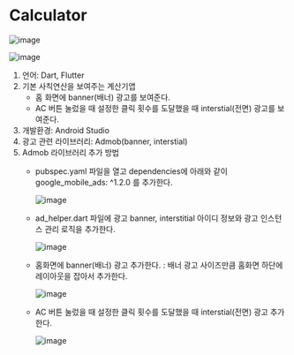 # Calculator

![image](https://github.com/leojini/Calculator/assets/17540345/2dff7e32-b865-49b7-8fdb-71a3942420e0)

![image](https://github.com/leojini/Calculator/assets/17540345/10196a13-0b08-4b12-b168-d13122a17f90)


1. 언어: Dart, Flutter    
2. 기본 사칙연산을 보여주는 계산기앱
   - 홈 화면에 banner(배너) 광고를 보여준다.
   - AC 버튼 눌렀을 때 설정한 클릭 횟수를 도달했을 때 interstial(전면) 광고를 보여준다.
3. 개발환경: Android Studio
4. 광고 관련 라이브러리: Admob(banner, interstial)
5. Admob 라이브러리 추가 방법
   - pubspec.yaml 파일을 열고 dependencies에 아래와 같이 google_mobile_ads: ^1.2.0 를 추가한다.
  
     ![image](https://github.com/leojini/Calculator/assets/17540345/476bdc3b-f8f5-4db6-9f1f-797377f6efa3)

   - ad_helper.dart 파일에 광고 banner, interstitial 아이디 정보와 광고 인스턴스 관리 로직을 추가한다.

     ![image](https://github.com/leojini/Calculator/assets/17540345/8eb8fa0a-6a44-4e17-9916-59bf2086dfab)

   - 홈화면에 banner(배너) 광고 추가한다.
     : 배너 광고 사이즈만큼 홈화면 하단에 레이아웃을 잡아서 추가한다.

     ![image](https://github.com/leojini/Calculator/assets/17540345/f4ee4eb3-1a5f-4b76-8651-eb52a82cb1a7)

   - AC 버튼 눌렀을 때 설정한 클릭 횟수를 도달했을 때 interstial(전면) 광고 추가한다.
     
     ![image](https://github.com/leojini/Calculator/assets/17540345/f5bbd92d-e6a7-4881-bb21-a579d3d4872d)


